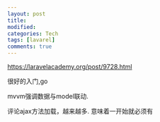 ```yaml
---
layout: post
title:
modified:
categories: Tech
tags: [lavarel]
comments: true
---
```


<https://laravelacademy.org/post/9728.html>

很好的入门,go


mvvm强调数据与model联动.

评论ajax方法加载，越来越多. 意味着一开始就必须有